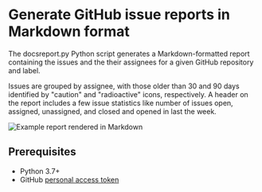 # Generate GitHub issue reports in Markdown format

The docsreport.py Python script generates a Markdown-formatted report containing the issues and the their assignees for a given GitHub repository and label.

Issues are grouped by assignee, with those older than 30 and 90 days identified by "caution" and "radioactive" icons, respectively. A header on the report includes a few issue statistics like number of issues open, assigned, unassigned, and closed and opened in last the week.

![Example report rendered in Markdown](./media/output-01.png)

## Prerequisites

* Python 3.7+
* GitHub [personal access token](https://help.github.com/github/authenticating-to-github/creating-a-personal-access-token-for-the-command-line)
